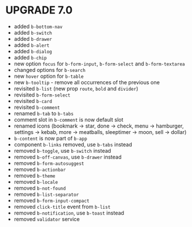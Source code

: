# UPGRADE 7.0

- added `b-bottom-nav`
- added `b-switch`
- added `b-drawer`
- added `b-alert`
- added `b-dialog`
- added `b-chip`
- new option `focus` for `b-form-input`, `b-form-select` and `b-form-textarea`
- changed options for `b-search`
- new `hover` option for `b-table`
- new `b-tooltip` - remove all occurrences of the previous one
- revisited `b-list` (new prop `route`, `bold` and `divider`)
- revisited `b-form-select`
- revisited `b-card`
- revisited `b-comment`
- renamed `b-tab` to `b-tabs`
- comment slot in `b-comment` is now default slot
- renamed icons (bookmark -> star, done -> check, menu -> hamburger, settings -> kebab, more -> meatballs, sleeptimer -> moon, sell -> dollar)
- `b-content` is now part of `b-app`
- component `b-links` removed, use `b-tabs` instead
- removed `b-toggle`, use `b-switch` instead
- removed `b-off-canvas`, use `b-drawer` instead
- removed `b-form-autosuggest`
- removed `b-actionbar`
- removed `b-theme`
- removed `b-locale`
- removed `b-not-found`
- removed `b-list-separator`
- removed `b-form-input-compact`
- removed `click-title` event from `b-list`
- removed `b-notification`, use `b-toast` instead
- removed `validator` service
